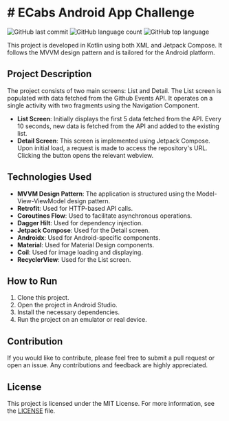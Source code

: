 # # ECabs Android App Challenge

![GitHub last commit](https://img.shields.io/github/last-commit/yourusername/yourrepositoryname)
![GitHub language count](https://img.shields.io/github/languages/count/yourusername/yourrepositoryname)
![GitHub top language](https://img.shields.io/github/languages/top/yourusername/yourrepositoryname)

This project is developed in Kotlin using both XML and Jetpack Compose. It follows the MVVM design pattern and is tailored for the Android platform.

## Project Description

The project consists of two main screens: List and Detail. The List screen is populated with data fetched from the Github Events API. It operates on a single activity with two fragments using the Navigation Component.

- **List Screen**: Initially displays the first 5 data fetched from the API. Every 10 seconds, new data is fetched from the API and added to the existing list.
- **Detail Screen**: This screen is implemented using Jetpack Compose. Upon initial load, a request is made to access the repository's URL. Clicking the button opens the relevant webview.

## Technologies Used

- **MVVM Design Pattern**: The application is structured using the Model-View-ViewModel design pattern.
- **Retrofit**: Used for HTTP-based API calls.
- **Coroutines Flow**: Used to facilitate asynchronous operations.
- **Dagger Hilt**: Used for dependency injection.
- **Jetpack Compose**: Used for the Detail screen.
- **Androidx**: Used for Android-specific components.
- **Material**: Used for Material Design components.
- **Coil**: Used for image loading and displaying.
- **RecyclerView**: Used for the List screen.

## How to Run

1. Clone this project.
2. Open the project in Android Studio.
3. Install the necessary dependencies.
4. Run the project on an emulator or real device.

## Contribution

If you would like to contribute, please feel free to submit a pull request or open an issue. Any contributions and feedback are highly appreciated.

## License

This project is licensed under the MIT License. For more information, see the [LICENSE](LICENSE) file.

